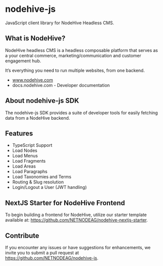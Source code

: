 # nodehive-js
JavaScript client library for NodeHive Headless CMS.

## What is NodeHive?
NodeHive headless CMS is a headless composable platform that serves as a your central commerce, marketing/communication and customer engagement hub.

It’s everything you need to run multiple websites, from one backend.

- www.nodehive.com
- docs.nodehive.com - Developer documentation

## About nodehive-js SDK
The nodehive-js SDK provides a suite of developer tools for easily fetching data from a NodeHive backend.

## Features
- TypeScript Support
- Load Nodes
- Load Menus
- Load Fragments
- Load Areas
- Load Paragraphs
- Load Taxonomies and Terms
- Routing & Slug resolution
- Login/Logout a User (JWT handling)

## NextJS Starter for NodeHive Frontend
To begin building a frontend for NodeHive, utilize our starter template available at: https://github.com/NETNODEAG/nodehive-nextjs-starter.


## Contribute
If you encounter any issues or have suggestions for enhancements, we invite you to submit a pull request at https://github.com/NETNODEAG/nodehive-js.
